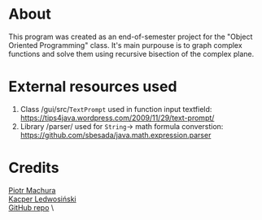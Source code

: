 # About

This program was created as an end-of-semester project for the "Object Oriented Programming" class. It's main purpouse is to graph complex functions and solve them using recursive bisection of the complex plane.

# External resources used

1. Class /gui/src/`TextPrompt` used in function input textfield: https://tips4java.wordpress.com/2009/11/29/text-prompt/
2. Library /parser/ used for `String`-> math formula converstion: https://github.com/sbesada/java.math.expression.parser

# Credits
[Piotr Machura](https://github.com/piotrmachura16) \
[Kacper Ledwosiński](https://github.com/kapipapi) \
[GitHub repo](https://github.com/piotrmachura16/complex-solver-java) \

